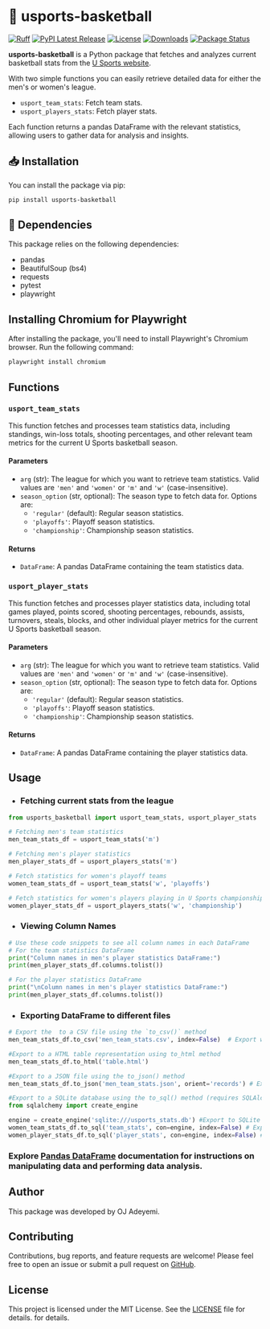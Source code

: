 # 🏀 usports-basketball

[![Ruff](https://img.shields.io/endpoint?url=https://raw.githubusercontent.com/astral-sh/ruff/main/assets/badge/v2.json)](https://github.com/astral-sh/ruff)
[![PyPI Latest Release](https://img.shields.io/pypi/v/usports-basketball?color=orange)](https://pypi.org/project/usports-basketball/)
[![License](https://img.shields.io/pypi/l/usports-basketball.svg)](https://github.com/ojadeyemi/usports-basketball/blob/main/LICENSE)
[![Downloads](https://static.pepy.tech/badge/usports-basketball)](https://pepy.tech/project/usports-basketball)
[![Package Status](https://img.shields.io/pypi/status/usports-basketball.svg)](https://pypi.org/project/usports-basketball/)

**usports-basketball** is a Python package that fetches and analyzes current basketball stats from the [U Sports website](https://usports.ca/en).

With two simple functions you can easily retrieve detailed data for either the men's or women's league.

- `usport_team_stats`: Fetch team stats.
- `usport_players_stats`: Fetch player stats.

Each function returns a pandas DataFrame with the relevant statistics, allowing users to gather data for analysis and insights.

## 📥 Installation

You can install the package via pip:

```bash
pip install usports-basketball
```

## 🧩 Dependencies

This package relies on the following dependencies:

- pandas
- BeautifulSoup (bs4)
- requests
- pytest
- playwright

## Installing Chromium for Playwright

After installing the package, you'll need to install Playwright's Chromium browser. Run the following command:

```bash
playwright install chromium
```

## Functions

### `usport_team_stats`

This function fetches and processes team statistics data, including standings, win-loss totals, shooting percentages, and other relevant team metrics for the current U Sports basketball season.

#### Parameters

- `arg` (str): The league for which you want to retrieve team statistics. Valid values are `'men'` and `'women'` or `'m'` and `'w'` (case-insensitive).
- `season_option` (str, optional): The season type to fetch data for. Options are:
  - `'regular'` (default): Regular season statistics.
  - `'playoffs'`: Playoff season statistics.
  - `'championship'`: Championship season statistics.

#### Returns

- `DataFrame`: A pandas DataFrame containing the team statistics data.

### `usport_player_stats`

This function fetches and processes player statistics data, including total games played, points scored, shooting percentages, rebounds, assists, turnovers, steals, blocks, and other individual player metrics for the current U Sports basketball season.

#### Parameters

- `arg` (str): The league for which you want to retrieve team statistics. Valid values are `'men'` and `'women'` or `'m'` and `'w'` (case-insensitive).
- `season_option` (str, optional): The season type to fetch data for. Options are:
  - `'regular'` (default): Regular season statistics.
  - `'playoffs'`: Playoff season statistics.
  - `'championship'`: Championship season statistics.

#### Returns

- `DataFrame`: A pandas DataFrame containing the player statistics data.

## Usage

- ### Fetching current stats from the league

```python
from usports_basketball import usport_team_stats, usport_player_stats

# Fetching men's team statistics
men_team_stats_df = usport_team_stats('m')

# Fetching men's player statistics
men_player_stats_df = usport_players_stats('m')

# Fetch statistics for women's playoff teams
women_team_stats_df = usport_team_stats('w', 'playoffs')

# Fetch statistics for women's players playing in U Sports championship Final 8
women_player_stats_df = usport_players_stats('w', 'championship')
```

- ### Viewing Column Names

```python
# Use these code snippets to see all column names in each DataFrame
# For the team statistics DataFrame
print("Column names in men's player statistics DataFrame:")
print(men_player_stats_df.columns.tolist())

# For the player statistics DataFrame
print("\nColumn names in men's player statistics DataFrame:")
print(men_player_stats_df.columns.tolist())
```

- ### Exporting DataFrame to different files

```python
# Export the  to a CSV file using the `to_csv()` method
men_team_stats_df.to_csv('men_team_stats.csv', index=False)  # Export without row index

#Export to a HTML table representation using to_html method
men_team_stats_df.to_html('table.html')

#Export to a JSON file using the to_json() method
men_team_stats_df.to_json('men_team_stats.json', orient='records') # Export in 'records' format

#Export to a SQLite database using the to_sql() method (requires SQLAlchemy)
from sqlalchemy import create_engine

engine = create_engine('sqlite:///usports_stats.db') #Export to SQLite database
women_team_stats_df.to_sql('team_stats', con=engine, index=False) # Export without row index
women_player_stats_df.to_sql('player_stats', con=engine, index=False) # Export without row index
```

### Explore [Pandas DataFrame](https://pandas.pydata.org/docs/reference/api/pandas.DataFrame.html) documentation for instructions on manipulating data and performing data analysis.

## Author

This package was developed by OJ Adeyemi.

## Contributing

Contributions, bug reports, and feature requests are welcome! Please feel free to open an issue or submit a pull request on [GitHub](https://github.com/ojadeyemi/usports-basketball).

## License

This project is licensed under the MIT License. See the [LICENSE](LICENSE) file for details.
for details.
